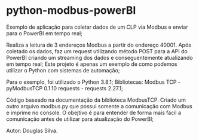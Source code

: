# python-modbus-powerBI
Exemplo de aplicação para coletar dados de um CLP via Modbus e enviar para o PowerBI em tempo real;

Realiza a leitura de 3 endereços Modbus a partir do endereço 40001. Após coletado os dados, faz um request utilizando método POST para a API do PowerBI criando um streaming dos dados e conseguentemente atualizando em tempo real;
Este projeto é apenas um exemplo de como podemos utilizar o Python com sistemas de automação;

Para o exemplo, foi utilizado o Python 3.8.1;
Bibliotecas:
Modbus TCP - pyModbusTCP 0.1.10
requests - requests 2.27.1;


Código baseado na documentação da biblioteca ModbusTCP. 
Criado um outro arquivo modbus.py que possui somente a comunicação com Modbus e imprime no console. O obejtivo é para entender de forma mais fácil a comunicação antes de utilizar para atualização do PowerBI;

Autor: Douglas Silva.
